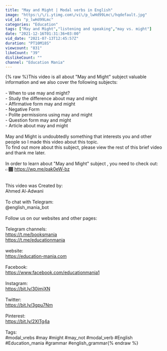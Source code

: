 ```yaml
---
title: "May and Might | Modal verbs in English"
image: "https:\/\/i.ytimg.com\/vi\/p_lwHd99Lmc\/hqdefault.jpg"
vid_id: "p_lwHd99Lmc"
categories: "Education"
tags: ["May and Might","listening and speaking","may vs. might"]
date: "2021-12-16T01:31:36+03:00"
vid_date: "2021-07-13T12:45:57Z"
duration: "PT10M18S"
viewcount: "831"
likeCount: "39"
dislikeCount: ""
channel: "Education Mania"
---
```

{% raw %}This video is all about &quot;May and Might&quot; subject valuable information and we also cover the following subjects:<br /><br />- When to use may and might?<br />- Study the difference about may and might<br />- Affirmative form may and might<br />- Negative Form<br />- Polite permissions using may and might<br />- Question form may and might<br />- Article about may and might<br /><br />May and Might is undoubtedly something that interests you and other people so I made this video about this topic.<br /> To find out more about this subject, please view the rest of this brief video and thank me later.<br /><br />In order to learn about &quot;May and Might&quot; subject , you need to check out: 👉🏾 <a rel="nofollow" target="blank" href="https://wp.me/pak0eW-bz">https://wp.me/pak0eW-bz</a><br /><br /><br />This video was Created by:<br />Ahmed Al-Adwani<br /><br />To chat with Telegram:<br />@english_mania_bot<br /><br />Follow us on our websites and other pages:<br /><br />Telegram channels:<br /><a rel="nofollow" target="blank" href="https://t.me/booksmania">https://t.me/booksmania</a><br /><a rel="nofollow" target="blank" href="https://t.me/educationmania">https://t.me/educationmania</a><br /><br />website:<br /><a rel="nofollow" target="blank" href="https://education-mania.com">https://education-mania.com</a><br /><br />Facebook:<br /><a rel="nofollow" target="blank" href="https://www.facebook.com/educationmania1">https://www.facebook.com/educationmania1</a><br /><br />Instagram:<br /><a rel="nofollow" target="blank" href="https://bit.ly/30jmjXN">https://bit.ly/30jmjXN</a><br /><br />Twitter:<br /><a rel="nofollow" target="blank" href="https://bit.ly/3gpu7Nm">https://bit.ly/3gpu7Nm</a><br /><br />Pinterest:<br /><a rel="nofollow" target="blank" href="https://bit.ly/2XlTg4a">https://bit.ly/2XlTg4a</a><br /><br />Tags:<br />#modal_vrebs #may #might #may_not #modal_verb #English #Education_mania #grammar #english_grammar{% endraw %}
